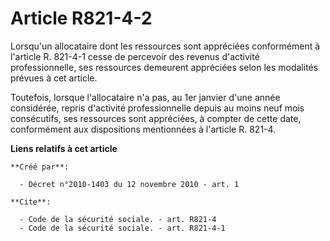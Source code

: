 # Article R821-4-2

Lorsqu'un allocataire dont les ressources sont appréciées conformément à l'article R. 821-4-1 cesse de percevoir des revenus
d'activité professionnelle, ses ressources demeurent appréciées selon les modalités prévues à cet article. 

Toutefois, lorsque l'allocataire n'a pas, au 1er janvier d'une année considérée, repris d'activité professionnelle depuis au
moins neuf mois consécutifs, ses ressources sont appréciées, à compter de cette date, conformément aux dispositions
mentionnées à l'article R. 821-4.

**Liens relatifs à cet article**

	**Créé par**:

	  - Décret n°2010-1403 du 12 novembre 2010 - art. 1

	**Cite**:

	  - Code de la sécurité sociale. - art. R821-4
	  - Code de la sécurité sociale. - art. R821-4-1
